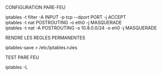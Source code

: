 <span>CONFIGURATION PARE-FEU</span>

iptables -t filter -A INPUT -p tcp --dport PORT -j ACCEPT  
iptables -t nat POSTROUTING -o eth0 -j MASQUERADE   
iptables -t nat -A POSTROUTING -s 10.8.0.0/24 -o eh0 -j MASQUERADE   



<span>RENDRE LES REGLES PERMANENTES</span>

iptables-save > /etc/iptables.rules  



<span>TEST PARE FEU</span>

iptables -L

